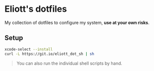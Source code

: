 # Eliott's dotfiles

My collection of dotfiles to configure my system, **use at your own risks**.


## Setup

```sh
xcode-select --install
curl -L https://git.io/eliott_dot_sh | sh
```

> You can also run the individual shell scripts by hand.
